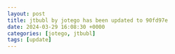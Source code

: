 ```yaml
---
layout: post
title: jtbubl by jotego has been updated to 90fd97e
date: 2024-03-29 16:08:30 +0000
categories: [jotego, jtbubl]
tags: [update]
---
```


